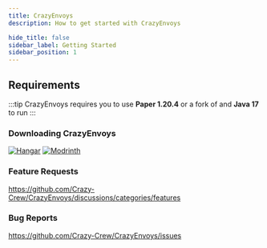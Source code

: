 ```yaml
---
title: CrazyEnvoys
description: How to get started with CrazyEnvoys

hide_title: false
sidebar_label: Getting Started
sidebar_position: 1
---
```

## Requirements
:::tip
CrazyEnvoys requires you to use **Paper 1.20.4** or a fork of and **Java 17** to run
:::

### Downloading CrazyEnvoys
[![Hangar](https://raw.githubusercontent.com/intergrav/devins-badges/v3/assets/cozy-minimal/available/hangar_64h.png)](https://hangar.papermc.io/CrazyCrew/CrazyEnvoys)
[![Modrinth](https://raw.githubusercontent.com/intergrav/devins-badges/v3/assets/cozy-minimal/available/modrinth_64h.png)](https://modrinth.com/plugin/crazyenvoys)

### Feature Requests
https://github.com/Crazy-Crew/CrazyEnvoys/discussions/categories/features

### Bug Reports
https://github.com/Crazy-Crew/CrazyEnvoys/issues